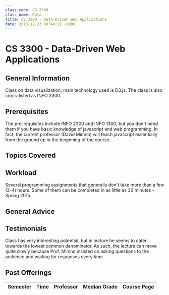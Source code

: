 ```yaml
---
class_code: CS 3300
class_name: Data
title: CS 3300 - Data-Driven Web Applications
date: 2013-12-23 00:44:22 -0800
---
```

# CS 3300 - Data-Driven Web Applications

## General Information
Class on data visualization; main technology used is D3.js. The class is also cross-listed as INFO 3300. 

## Prerequisites
The pre-requisites include INFO 2300 and INFO 1300, but you don't need them if you have basic knowledge of javascript and web programming. In fact, the current professor (David Mimno) will teach javascript essentially from the ground up in the beginning of the course.

## Topics Covered

## Workload
Several programming assignments that generally don't take more than a few (3-4) hours. Some of them can be completed in as little as 30 minutes - Spring 2015. 

## General Advice

## Testimonials
Class has very interesting potential, but in lecture he seems to cater towards the lowest common denominator. As such, the lecture can move quite slowly because Prof. Mimno insisted on asking questions to the audience and waiting for responses every time.

## Past Offerings

| Semester | Time | Professor | Median Grade | Course Page |
| --- | --- | --- | --- | --- |
